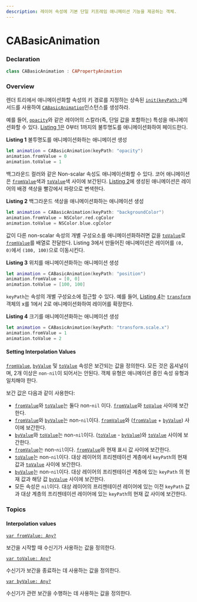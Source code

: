```yaml
---
description: 레이어 속성에 기본 단일 키프레임 애니메이션 기능을 제공하는 객체.
---
```


# CABasicAnimation

### Declaration

```swift
class CABasicAnimation : CAPropertyAnimation
```

### Overview

렌더 트리에서 애니메이션화할 속성의 키 경로를 지정하는 상속된 [`init(keyPath:)`](https://developer.apple.com/documentation/quartzcore/capropertyanimation/1412534-init)메서드를 사용하여 [`CABasicAnimation`](https://developer.apple.com/documentation/quartzcore/cabasicanimation)인스턴스를 생성하라.

예를 들어, [`opacity`](https://developer.apple.com/documentation/quartzcore/calayer/1410933-opacity)와 같은 레이어의 스칼라\(즉, 단일 값을 포함하는\) 특성을 애니메이션화할 수 있다. [Listing 1](https://developer.apple.com/documentation/quartzcore/cabasicanimation#2776772)은 0부터 1까지의 불투명도를 애니메이션화하여 페이드한다.

**Listing 1** 불투명도를 애니메이션화하는 애니메이션 생성

```swift
let animation = CABasicAnimation(keyPath: "opacity") 
animation.fromValue = 0 
animation.toValue = 1
```

백그라운드 컬러와 같은 Non-scalar 속성도 애니메이션화할 수 있다. 코어 애니메이션은 [`fromValue`](https://developer.apple.com/documentation/quartzcore/cabasicanimation/1412519-fromvalue)색과 [`toValue`](https://developer.apple.com/documentation/quartzcore/cabasicanimation/1412523-tovalue)색 사이에 보간된다. [Listing 2](https://developer.apple.com/documentation/quartzcore/cabasicanimation#2776773)에 생성된 애니메이션은 레이어의 배경 색상을 빨강에서 파랑으로 변색한다.

**Listing 2** 백그라운드 색상을 애니메이션화하는 애니메이션 생성

```swift
let animation = CABasicAnimation(keyPath: "backgroundColor")
animation.fromValue = NSColor.red.cgColor
animation.toValue = NSColor.blue.cgColor
```

값이 다른 non-scalar 속성의 개별 구성요소를 애니메이션화하려면 값을 [`toValue`](https://developer.apple.com/documentation/quartzcore/cabasicanimation/1412523-tovalue)로 [`fromValue`](https://developer.apple.com/documentation/quartzcore/cabasicanimation/1412519-fromvalue)를 배열로 전달한다. Listing 3에서 만들어진 애니메이션은 레이어를 `(0, 0)`에서 `(100, 100)`으로 이동시킨다.

**Listing 3** 위치를 애니메이션화하는 애니메이션 생성

```swift
let animation = CABasicAnimation(keyPath: "position")
animation.fromValue = [0, 0]
animation.toValue = [100, 100]
```

`keyPath`는 속성의 개별 구성요소에 접근할 수 있다. 예를 들어, [Listing 4](https://developer.apple.com/documentation/quartzcore/cabasicanimation#2776775)는 [`transform`](https://developer.apple.com/documentation/quartzcore/calayer/1410836-transform)객체의 x를 1에서 2로 애니메이션화하여 레이어를 확장한다.

**Listing 4** 크기를 애니메이션화하는 애니메이션 생성

```swift
let animation = CABasicAnimation(keyPath: "transform.scale.x")
animation.fromValue = 1
animation.toValue = 2
```

#### Setting Interpolation Values <a id="1668446"></a>

[`fromValue`](https://developer.apple.com/documentation/quartzcore/cabasicanimation/1412519-fromvalue), [`byValue`](https://developer.apple.com/documentation/quartzcore/cabasicanimation/1412445-byvalue) 및 [`toValue`](https://developer.apple.com/documentation/quartzcore/cabasicanimation/1412523-tovalue) 속성은 보간되는 값을 정의한다. 모든 것은 옵셔널이며, 2개 이상은 `non-nil`이 되어서는 안된다. 객체 유형은 애니메이션 중인 속성 유형과 일치해야 한다.

보간 값은 다음과 같이 사용한다:

* [`fromValue`](https://developer.apple.com/documentation/quartzcore/cabasicanimation/1412519-fromvalue)와 [`toValue`](https://developer.apple.com/documentation/quartzcore/cabasicanimation/1412523-tovalue)는 둘다 non-`nil` 이다. [`fromValue`](https://developer.apple.com/documentation/quartzcore/cabasicanimation/1412519-fromvalue)와 [`toValue`](https://developer.apple.com/documentation/quartzcore/cabasicanimation/1412523-tovalue) 사이에 보간한다.
* [`fromValue`](https://developer.apple.com/documentation/quartzcore/cabasicanimation/1412519-fromvalue)와 [`byValue`](https://developer.apple.com/documentation/quartzcore/cabasicanimation/1412445-byvalue)는 non-`nil`이다. [`fromValue`](https://developer.apple.com/documentation/quartzcore/cabasicanimation/1412519-fromvalue)와 \([`fromValue`](https://developer.apple.com/documentation/quartzcore/cabasicanimation/1412519-fromvalue) + [`byValue`](https://developer.apple.com/documentation/quartzcore/cabasicanimation/1412445-byvalue)\) 사이에 보간한다.
* [`byValue`](https://developer.apple.com/documentation/quartzcore/cabasicanimation/1412445-byvalue)와 [`toValue`](https://developer.apple.com/documentation/quartzcore/cabasicanimation/1412523-tovalue)는 non-`nil`이다. \([`toValue`](https://developer.apple.com/documentation/quartzcore/cabasicanimation/1412523-tovalue) - [`byValue`](https://developer.apple.com/documentation/quartzcore/cabasicanimation/1412445-byvalue)\)와 [`toValue`](https://developer.apple.com/documentation/quartzcore/cabasicanimation/1412523-tovalue) 사이에 보간한다.
* [`fromValue`](https://developer.apple.com/documentation/quartzcore/cabasicanimation/1412519-fromvalue)는 non-`nil`이다. [`fromValue`](https://developer.apple.com/documentation/quartzcore/cabasicanimation/1412519-fromvalue)와 현재 표시 값 사이에 보간한다.
* [`toValue`](https://developer.apple.com/documentation/quartzcore/cabasicanimation/1412523-tovalue)는 non-`nil`이다. 대상 레이어의 프리젠테이션 계층에서 `keyPath`의 현재 값과 [`toValue`](https://developer.apple.com/documentation/quartzcore/cabasicanimation/1412523-tovalue) 사이에 보간한다.
* [`byValue`](https://developer.apple.com/documentation/quartzcore/cabasicanimation/1412445-byvalue)는 non-`nil`이다. 대상 레이어의 프리젠테이션 계층에 있는 `keyPath` 의 현재 값과 해당 값 [`byValue`](https://developer.apple.com/documentation/quartzcore/cabasicanimation/1412445-byvalue) 사이에 보간한다.
* 모든 속성은 `nil`이다. 대상 레이어의 프리젠테이션 레이어에 있는 이전 `keyPath` 값과 대상 계층의 프리젠테이션 레이어에 있는 `keyPath`의 현재 값 사이에 보간한다.

### Topics

#### Interpolation values

[`var fromValue: Any?`](https://developer.apple.com/documentation/quartzcore/cabasicanimation/1412519-fromvalue)

보간을 시작할 때 수신기가 사용하는 값을 정의한다.

[`var toValue: Any?`](https://developer.apple.com/documentation/quartzcore/cabasicanimation/1412523-tovalue)

수신기가 보간을 종료하는 데 사용하는 값을 정의한다.

[`var byValue: Any?`](https://developer.apple.com/documentation/quartzcore/cabasicanimation/1412445-byvalue)

수신기가 관련 보간을 수행하는 데 사용하는 값을 정의한다.

